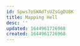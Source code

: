 ```yaml
---
id: Spws7oSWAdTsUZsGgDU8K
title: Mapping Hell
desc: ''
updated: 1644961726968
created: 1644961726968
---
```



